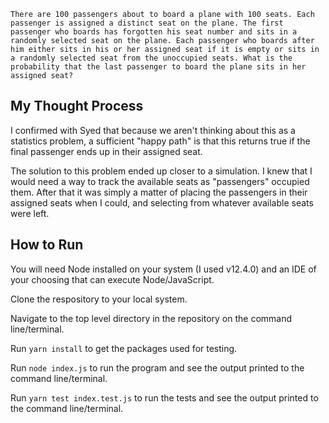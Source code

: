```There are 100 passengers about to board a plane with 100 seats. Each passenger is assigned a distinct seat on the plane. The first passenger who boards has forgotten his seat number and sits in a randomly selected seat on the plane. Each passenger who boards after him either sits in his or her assigned seat if it is empty or sits in a randomly selected seat from the unoccupied seats. What is the probability that the last passenger to board the plane sits in her assigned seat?```


## My Thought Process
I confirmed with Syed that because we aren't thinking about this as a statistics problem, a sufficient "happy path" is that this returns true if the final passenger ends up in their assigned seat.

The solution to this problem ended up closer to a simulation. I knew that I would need a way to track the available seats as "passengers" occupied them. After that it was simply a matter of placing the passengers in their assigned seats when I could, and selecting from whatever available seats were left.

## How to Run
You will need Node installed on your system (I used v12.4.0) and an IDE of your choosing that can execute Node/JavaScript.

Clone the respository to your local system.

Navigate to the top level directory in the repository on the command line/terminal.

Run `yarn install` to get the packages used for testing.

Run `node index.js` to run the program and see the output printed to the command line/terminal.

Run `yarn test index.test.js` to run the tests and see the output printed to the command line/terminal.